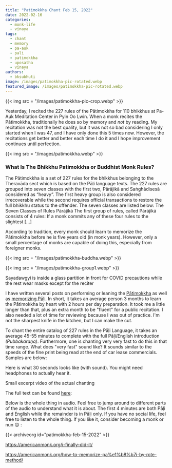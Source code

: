 ```yaml
---
title: "Patimokkha Chant Feb 15, 2022"
date: 2022-02-16
categories: 
  - monk-life
  - vinaya
tags: 
  - chant
  - memory
  - pa-auk
  - pali
  - patimokkha
  - uposatha
  - vinaya
authors: 
  - bksubhuti
image: /images/patimokkha-pic-rotated.webp
featured_image: /images/patimokkha-pic-rotated.webp
---
```


{{< img src = "/images/patimokkha-pic-crop.webp" >}}

Yesterday, I recited the 227 rules of the Pātimokkha for 110 bhikkhus at Pa-Auk Meditation Center in Pyin Oo Lwin. When a monk recites the Pātimokkha, traditionally he does so by memory and _not_ by reading. My recitation was not the best quality, but it was not so bad considering I only started when I was 47, and I have only done this 5 times now. However, the recitations get better and better each time I do it and I hope improvement continues until perfection.

{{< img src = "/images/patimokkha.webp" >}}

### What Is The Bhikkhu Patimokkha or Buddhist Monk Rules?

The Pātimokkha is a set of 227 rules for the bhikkhus belonging to the Theravāda sect which is based on the Pāḷi language texts. The 227 rules are grouped into seven classes with the first two, Pārājikā and Saṅghādisesā considered as “heavy”. The first heavy group is also considered irrecoverable while the second requires official transactions to restore the full bhikkhu status to the offender. The seven classes are listed below: The Seven Classes of Rules Pārājikā The first group of rules, called Pārājikā consists of 4 rules: If a monk commits any of these four rules to the slightest \[…\]

According to tradition, every monk should learn to memorize the Pātimokkha before he is five years old (in monk years). However, only a small percentage of monks are capable of doing this, especially from foreigner monks.

{{< img src = "/images/patimokkha-buddha.webp" >}}

{{< img src = "/images/patimokkha-group1.webp" >}}

Sayadawgyi is inside a glass partition in front for COVID precautions while the rest wear masks except for the reciter

I have written several posts on performing or leaning the [Pātimokkha](https://americanmonk.org/i-finally-did-it/) as well as [memorizing Pāḷi](https://americanmonk.org/how-to-memorize-pa%e1%b8%b7i-by-rote-method/). In short, it takes an average person 3 months to learn the Pātimokkha by heart with 2 hours per day preparation. It took me a little longer than that, plus an extra month to be "fluent" for a public recitation. I also needed a lot of time for reviewing because I was out of practice. I'm not the sharpest knife in the kitchen, but I can make the cut.

To chant the entire catalog of 227 rules in the Pāḷi Language, it takes an average 45-55 minutes to complete with the full Pāḷi/English introduction _(Pubbakaraṇa)_. Furthermore, one is chanting very very fast to do this in that time range. What does "very fast" sound like? It sounds similar to the speeds of the fine print being read at the end of car lease commercials. Samples are below:

Here is what 30 seconds looks like (with sound). You might need headphones to actually hear it.

Small excerpt video of the actual chanting

The full text can be found [here](assets/PatimokkhaRomanOnly.pdf):

Below is the whole thing in audio. Feel free to jump around to different parts of the audio to understand what it is about. The first 4 minutes are both Pāḷi and English while the remainder is in Pāḷi only. If you have no social life, feel free to listen to the whole thing. If you like it, consider becoming a monk or nun 😊 :

{{< archiveorg id="patimokkha-feb-15-2022" >}}

https://americanmonk.org/i-finally-did-it/

https://americanmonk.org/how-to-memorize-pa%e1%b8%b7i-by-rote-method/

